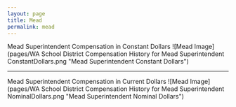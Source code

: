 ```yaml
---
layout: page
title: Mead
permalink: mead
---
```



Mead Superintendent Compensation in Constant Dollars
![Mead Image](pages/WA School District Compensation History for Mead Superintendent ConstantDollars.png "Mead Superintendent Constant Dollars")
___

Mead Superintendent Compensation in Current Dollars
![Mead Image](pages/WA School District Compensation History for Mead Superintendent NominalDollars.png "Mead Superintendent Nominal Dollars")